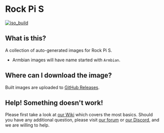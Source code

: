 # Rock Pi S
[![iso_build](https://github.com/radxa-build/rockpi-s/workflows/Build/badge.svg)](https://github.com/radxa-build/rockpi-s/actions/workflows/build.yml)

## What is this?

A collection of auto-generated images for Rock Pi S.

* Armbian images will have name started with `Armbian`.

## Where can I download the image?

Built images are uploaded to [GitHub Releases](https://github.com/radxa-build/rockpi-s/releases/latest).

## Help! Something doesn't work!

Please first take a look at [our Wiki](https://wiki.radxa.com/Home) which covers the most basics.
Should you have any additional question, please visit [our forum](https://rock.sh/go) or [our Discord](https://rock.sh/go), and we are willing to help.
